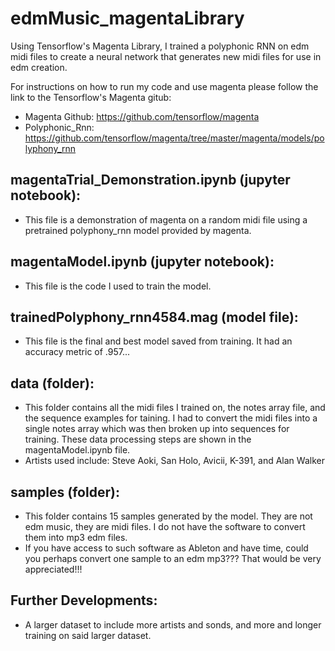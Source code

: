 # edmMusic_magentaLibrary
Using Tensorflow's Magenta Library, I trained a polyphonic RNN on edm midi files to create a neural network that generates new midi files 
for use in edm creation.

For instructions on how to run my code and use magenta please follow the link to the Tensorflow's Magenta gitub:
  - Magenta Github: https://github.com/tensorflow/magenta
  - Polyphonic_Rnn: https://github.com/tensorflow/magenta/tree/master/magenta/models/polyphony_rnn
  
## magentaTrial_Demonstration.ipynb (jupyter notebook):
  - This file is a demonstration of magenta on a random midi file using a pretrained polyphony_rnn model provided by magenta.
  
## magentaModel.ipynb (jupyter notebook):
  - This file is the code I used to train the model.
  
## trainedPolyphony_rnn4584.mag (model file):
  - This file is the final and best model saved from training. It had an accuracy metric of .957...
  
## data (folder):
  - This folder contains all the midi files I trained on, the notes array file, and the sequence examples for taining. I had to convert the midi files into a single notes array which was then broken up into sequences for training. These data processing steps are shown in the magentaModel.ipynb file.
  - Artists used include: Steve Aoki, San Holo, Avicii, K-391, and Alan Walker
  
## samples (folder): 
  - This folder contains 15 samples generated by the model. They are not edm music, they are midi files. I do not have the software to  convert them into mp3 edm files. 
  - If you have access to such software as Ableton and have time, could you perhaps convert one sample to an edm mp3??? That would be very appreciated!!!



## Further Developments:
  - A larger dataset to include more artists and sonds, and more and longer training on said larger dataset.
